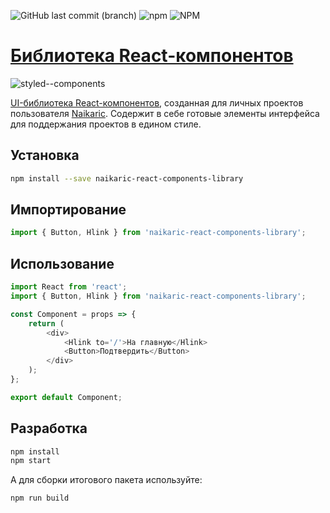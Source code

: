 ![GitHub last commit (branch)](https://img.shields.io/github/last-commit/Naikaric/naikaric-react-components-library/master?style=plastic) ![npm](https://img.shields.io/npm/v/naikaric-react-components-library) ![NPM](https://img.shields.io/npm/l/naikaric-react-components-library)

# [Библиотека React-компонентов](https://naikaric-react-components-library.vercel.app/)
![styled--components](https://img.shields.io/badge/styled--components-DB7093?style=for-the-badge&logo=styled-components&logoColor=white)

[UI-библиотека React-компонентов](https://naikaric-react-components-library.vercel.app/), созданная для личных проектов пользователя [Naikaric](https://github.com/Naikaric). Содержит в себе готовые элементы интерфейса для поддержания проектов в едином стиле.

## Установка
```sh
npm install --save naikaric-react-components-library
```

## Импортирование
```js
import { Button, Hlink } from 'naikaric-react-components-library';
```

## Использование
```js
import React from 'react';
import { Button, Hlink } from 'naikaric-react-components-library';

const Component = props => {
    return (
        <div>
            <Hlink to='/'>На главную</Hlink>
            <Button>Подтвердить</Button>
        </div>
    );
};

export default Component;
```

## Разработка
```sh
npm install
npm start
```

А для сборки итогового пакета используйте:
```sh
npm run build
```
